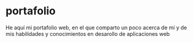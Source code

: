 # portafolio
He aquí mi portafolio web, en el que comparto un poco acerca de mí y de mis habilidades y conocimientos en desarollo de aplicaciones web

